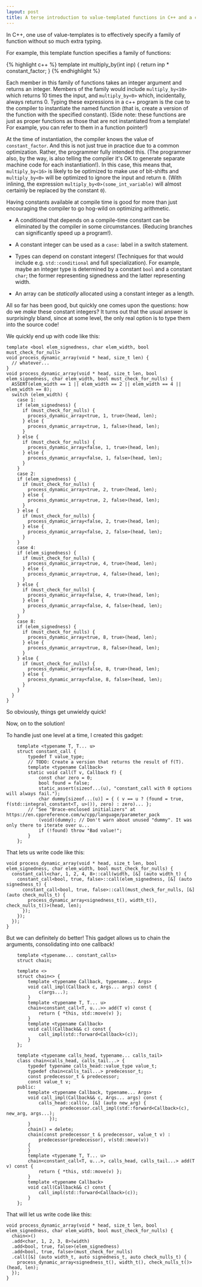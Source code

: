 ```yaml
---
layout: post
title: A terse introduction to value-templated functions in C++ and a constant-caller gadget
---
```


In C++, one use of value-templates is to effectively specify a family of function without so much extra typing.

For example, this template function specifies a family of functions:

{% highlight c++ %}
template <int constant_factor>
int multiply_by(int inp) {
    return inp * constant_factor;
}
{% endhighlight %}

Each member in this family of functions takes an integer argument and returns an integer. Members of the family would include `multiply_by<10>` which returns 10 times the input, and `multiply_by<0>` which, incidentally, always returns 0. Typing these expressions in a c++ program is the cue to the compiler to instantiate the named function (that is, create a version of the function with the specified constant). (Side note: these functions are just as proper functions as those that are not instantiated from a template! For example, you can refer to them in a function pointer!)

At the time of instantiation, the compiler knows the value of `constant_factor`. And this is not just true in practice due to a common optimization. Rather, the programmer fully intended this. (The programmer also, by the way, is also telling the compiler it's OK to generate separate machine code for each instantiation!). In this case, this means that, `multiply_by<16>` is likely to be optimized to make use of bit-shifts and `multiply_by<0>` will be optimized to ignore the input and return `0`. (With inlining, the expression `multiply_by<0>(some_int_variable)` will almost certainly be replaced by the constant `0`).

Having constants available at compile time is good for more than just encouraging the compiler to go hog-wild on optimizing arithmetic.

* A conditional that depends on a compile-time constant can be eliminated by the compiler in some circumstances. (Reducing branches can significantly speed up a program!). 

* A constant integer can be used as a `case:` label in a switch statement.

* Types can depend on constant integers! (Techniques for that would include e.g. `std::conditional` and full specialization). For example, maybe an integer type is determined by a constant `bool` and a constant `char`; the former representing signedness and the latter representing width. 

* An array can be *statically* allocated using a constant integer as a length.

All so far has been good, but quickly one comes upon the questions: how do we *make* these constant integers? It turns out that the usual answer is surprisingly bland, since at some level, the only real option is to type them into the source code!

We quickly end up with code like this:

```
template <bool elem_signedness, char elem_width, bool must_check_for_null>
void process_dynamic_array(void * head, size_t len) {
  // whatever...
}
void process_dynamic_array(void * head, size_t len, bool elem_signedness, char elem_width, bool must_check_for_nulls) {
  ASSERT(elem_width == 1 || elem_width == 2 || elem_width == 4 || elem_width == 8);
  switch (elem_width) {
    case 1:
    if (elem_signedness) {
      if (must_check_for_nulls) {
        process_dynamic_array<true, 1, true>(head, len);
      } else {
        process_dynamic_array<true, 1, false>(head, len);
      }
    } else {
      if (must_check_for_nulls) {
        process_dynamic_array<false, 1, true>(head, len);
      } else {
        process_dynamic_array<false, 1, false>(head, len);
      }
    }
    case 2:
    if (elem_signedness) {
      if (must_check_for_nulls) {
        process_dynamic_array<true, 2, true>(head, len);
      } else {
        process_dynamic_array<true, 2, false>(head, len);
      }
    } else {
      if (must_check_for_nulls) {
        process_dynamic_array<false, 2, true>(head, len);
      } else {
        process_dynamic_array<false, 2, false>(head, len);
      }
    }
    case 4:
    if (elem_signedness) {
      if (must_check_for_nulls) {
        process_dynamic_array<true, 4, true>(head, len);
      } else {
        process_dynamic_array<true, 4, false>(head, len);
      }
    } else {
      if (must_check_for_nulls) {
        process_dynamic_array<false, 4, true>(head, len);
      } else {
        process_dynamic_array<false, 4, false>(head, len);
      }
    }
    case 8:
    if (elem_signedness) {
      if (must_check_for_nulls) {
        process_dynamic_array<true, 8, true>(head, len);
      } else {
        process_dynamic_array<true, 8, false>(head, len);
      }
    } else {
      if (must_check_for_nulls) {
        process_dynamic_array<false, 8, true>(head, len);
      } else {
        process_dynamic_array<false, 8, false>(head, len);
      }
    }
  }
}

```

So obviously, things get unwieldy quick!

Now, on to the solution! 

To handle just one level at a time, I created this gadget:

```
    template <typename T, T... u>
    struct constant_call {
        typedef T value_type;
        // TODO: Create a version that returns the result of f(T).
        template <typename Callback>
        static void call(T v, Callback f) {
            const char zero = 0;
            bool found = false;
            static_assert(sizeof...(u), "constant_call with 0 options will always fail.");
            char dummy[sizeof...(u)] = { ( v == u ? (found = true, f(std::integral_constant<T, u>()), zero) : zero)... };
	    // ^See "Brace-enclosed initializers" at https://en.cppreference.com/w/cpp/language/parameter_pack
            (void)(dummy); // Don't warn about unused "dummy". It was only there to iterate over u...
            if (!found) throw "Bad value!";
        }
    };
```

That lets us write code like this:

```
void process_dynamic_array(void * head, size_t len, bool elem_signedness, char elem_width, bool must_check_for_nulls) {
  constant_call<char, 1, 2, 4, 8>::call(width, [&] (auto width_t) {
    constant_call<bool, true, false>::call(elem_signedness, [&] (auto signedness_t) {
      constant_call<bool, true, false>::call(must_check_for_nulls, [&] (auto check_nulls_t) {
        process_dynamic_array<signedness_t(), width_t(), check_nulls_t()>(head, len);
      });
    });
  });
}
```

But we can definitely do better! This gadget allows us to chain the arguments, consolidating into one callback!

```
    template <typename... constant_calls>
    struct chain;

    template <>
    struct chain<> {
        template <typename Callback, typename... Args>
        void call_impl(Callback c, Args... args) const {
            c(args...);
        }
        template <typename T, T... u>
        chain<constant_call<T, u...>> add(T v) const {
            return { *this, std::move(v) };
        }
        template <typename Callback>
        void call(Callback&& c) const {
            call_impl(std::forward<Callback>(c));
        }
    };

    template <typename calls_head, typename... calls_tail>
    class chain<calls_head, calls_tail...> {
        typedef typename calls_head::value_type value_t;
        typedef chain<calls_tail...> predecessor_t;
        const predecessor_t & predecessor;
        const value_t v;
    public:
        template <typename Callback, typename... Args>
        void call_impl(Callback&& c, Args... args) const {
            calls_head::call(v, [&] (auto new_arg) {
                    predecessor.call_impl(std::forward<Callback>(c), new_arg, args...);
                });
        }
        chain() = delete;
        chain(const predecessor_t & predecessor, value_t v) :
            predecessor(predecessor), v(std::move(v))
        {
        }
        template <typename T, T... u>
        chain<constant_call<T, u...>, calls_head, calls_tail...> add(T v) const {
            return { *this, std::move(v) };
        }
        template <typename Callback>
        void call(Callback&& c) const {
            call_impl(std::forward<Callback>(c));
        }
    };
```

That will let us write code like this:

```
void process_dynamic_array(void * head, size_t len, bool elem_signedness, char elem_width, bool must_check_for_nulls) {
  chain<>()
  .add<char, 1, 2, 3, 8>(width)
  .add<bool, true, false>(elem_signedness)
  .add<bool, true, false>(must_check_for_nulls)
  .call([&] (auto width_t, auto signedness_t, auto check_nulls_t) {
    process_dynamic_array<signedness_t(), width_t(), check_nulls_t()>(head, len);
  });
}
```